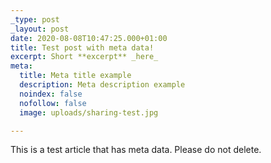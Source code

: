 ```yaml
---
_type: post
_layout: post
date: 2020-08-08T10:47:25.000+01:00
title: Test post with meta data!
excerpt: Short **excerpt** _here_
meta:
  title: Meta title example
  description: Meta description example
  noindex: false
  nofollow: false
  image: uploads/sharing-test.jpg

---
```

This is a test article that has meta data. Please do not delete.

